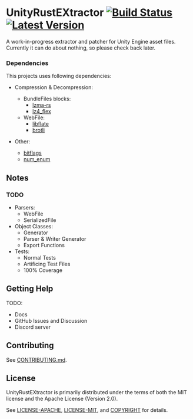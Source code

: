 # UnityRustEXtractor [![Build Status]][actions] [![Latest Version]][crates.io]
[Build Status]: https://img.shields.io/github/actions/workflow/status/UnityRustEXtractor/urex/ci.yml?branch=main
[actions]: https://github.com/UnityRustEXtractor/urex/actions?query=branch%3Amain
[Latest Version]: https://img.shields.io/crates/v/urex.svg
[crates.io]: https://crates.io/crates/urex


A work-in-progress extractor and patcher for Unity Engine asset files.
Currently it can do about nothing, so please check back later.

### Dependencies

This projects uses following dependencies:

- Compression & Decompression:
  - BundleFiles blocks:
    - [lzma-rs](https://crates.io/crates/lzma-rs)
    - [lz4_flex](lz4_flex) 
  - WebFile:
    - [libflate](https://crates.io/crates/libflate)
    - [brotli](https://crates.io/crates/brotli)

- Other:
  - [bitflags](https://crates.io/crates/bitflags)
  - [num_enum](https://crates.io/crates/num_enum)

## Notes

### TODO
- Parsers:
  - WebFile
  - SerializedFile
- Object Classes:
  - Generator
  - Parser & Writer Generator
  - Export Functions
- Tests:
  - Normal Tests
  - Artificing Test Files
  - 100% Coverage

## Getting Help

TODO:
- Docs
- GitHub Issues and Discussion
- Discord server

## Contributing

See [CONTRIBUTING.md](CONTRIBUTING.md).

## License

UnityRustEXtractor is primarily distributed under the terms of both the MIT license and the
Apache License (Version 2.0).

See [LICENSE-APACHE](LICENSE-APACHE), [LICENSE-MIT](LICENSE-MIT), and
[COPYRIGHT](COPYRIGHT) for details.
